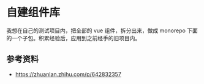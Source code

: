 # 自建组件库

我想在自己的测试项目内，把全部的 vue 组件，拆分出来，做成 monorepo 下面的一个子包。积累经验后，应用到之前经手的旧项目内。

## 参考资料

- https://zhuanlan.zhihu.com/p/642832357
